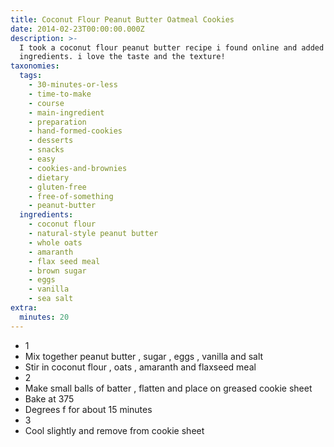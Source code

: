 ```yaml
---
title: Coconut Flour Peanut Butter Oatmeal Cookies
date: 2014-02-23T00:00:00.000Z
description: >-
  I took a coconut flour peanut butter recipe i found online and added more
  ingredients. i love the taste and the texture!
taxonomies:
  tags:
    - 30-minutes-or-less
    - time-to-make
    - course
    - main-ingredient
    - preparation
    - hand-formed-cookies
    - desserts
    - snacks
    - easy
    - cookies-and-brownies
    - dietary
    - gluten-free
    - free-of-something
    - peanut-butter
  ingredients:
    - coconut flour
    - natural-style peanut butter
    - whole oats
    - amaranth
    - flax seed meal
    - brown sugar
    - eggs
    - vanilla
    - sea salt
extra:
  minutes: 20
---
```

 - 1
 - Mix together peanut butter , sugar , eggs , vanilla and salt
 - Stir in coconut flour , oats , amaranth and flaxseed meal
 - 2
 - Make small balls of batter , flatten and place on greased cookie sheet
 - Bake at 375
 - Degrees f for about 15 minutes
 - 3
 - Cool slightly and remove from cookie sheet
